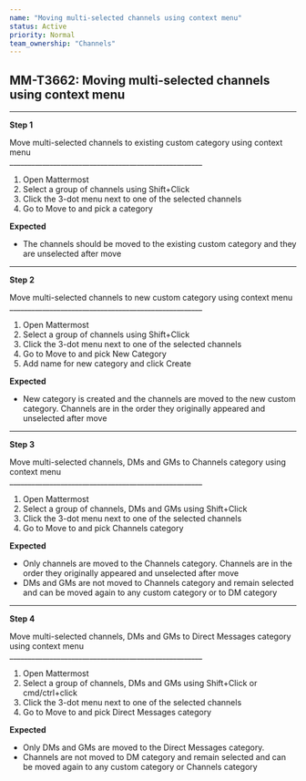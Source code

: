 ```yaml
---
name: "Moving multi-selected channels using context menu"
status: Active
priority: Normal
team_ownership: "Channels"
---
```


## MM-T3662: Moving multi-selected channels using context menu

---

**Step 1**

Move multi-selected channels to existing custom category using context menu\
\_\_\_\_\_\_\_\_\_\_\_\_\_\_\_\_\_\_\_\_\_\_\_\_\_\_\_\_\_\_\_\_\_\_\_\_\_\_\_\_\_\_\_\_\_\_\_\_\_\_\_\_\_

1. Open Mattermost
2. Select a group of channels using Shift+Click
3. Click the 3-dot menu next to one of the selected channels
4. Go to Move to and pick a category 

**Expected**

- The channels should be moved to the existing custom category and they are unselected after move

---

**Step 2**

Move multi-selected channels to new custom category using context menu\
\_\_\_\_\_\_\_\_\_\_\_\_\_\_\_\_\_\_\_\_\_\_\_\_\_\_\_\_\_\_\_\_\_\_\_\_\_\_\_\_\_\_\_\_\_\_\_\_\_\_\_\_\_

1. Open Mattermost
2. Select a group of channels using Shift+Click
3. Click the 3-dot menu next to one of the selected channels
4. Go to Move to and pick New Category 
5. Add name for new category and click Create

**Expected**

- New category is created and the channels are moved to the new custom category. Channels are in the order they originally appeared and unselected after move

---

**Step 3**

Move multi-selected channels, DMs and GMs to Channels category using context menu\
\_\_\_\_\_\_\_\_\_\_\_\_\_\_\_\_\_\_\_\_\_\_\_\_\_\_\_\_\_\_\_\_\_\_\_\_\_\_\_\_\_\_\_\_\_\_\_\_\_\_\_\_\_

1. Open Mattermost
2. Select a group of channels, DMs and GMs using Shift+Click
3. Click the 3-dot menu next to one of the selected channels
4. Go to Move to and pick Channels category

**Expected**

- Only channels are moved to the Channels category. Channels are in the order they originally appeared and unselected after move
- DMs and GMs are not moved to Channels category and remain selected and can be moved again to any custom category or to DM category

---

**Step 4**

Move multi-selected channels, DMs and GMs to Direct Messages category using context menu\
\_\_\_\_\_\_\_\_\_\_\_\_\_\_\_\_\_\_\_\_\_\_\_\_\_\_\_\_\_\_\_\_\_\_\_\_\_\_\_\_\_\_\_\_\_\_\_\_\_\_\_\_\_

1. Open Mattermost
2. Select a group of channels, DMs and GMs using Shift+Click or cmd/ctrl+click
3. Click the 3-dot menu next to one of the selected channels
4. Go to Move to and pick Direct Messages category

**Expected**

- Only DMs and GMs are moved to the Direct Messages category. 
- Channels are not moved to DM category and remain selected and can be moved again to any custom category or Channels category
